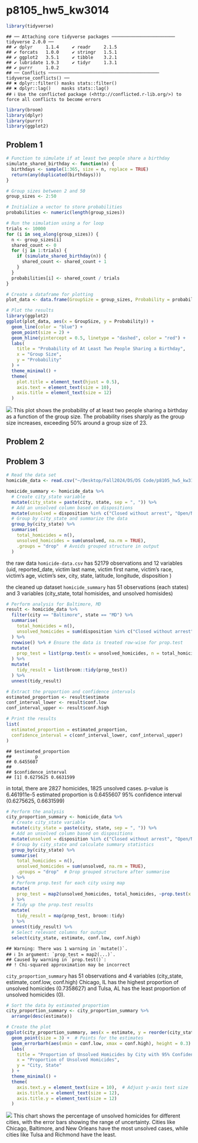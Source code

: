 p8105_hw5_kw3014
================

``` r
library(tidyverse)
```

    ## ── Attaching core tidyverse packages ──────────────────────── tidyverse 2.0.0 ──
    ## ✔ dplyr     1.1.4     ✔ readr     2.1.5
    ## ✔ forcats   1.0.0     ✔ stringr   1.5.1
    ## ✔ ggplot2   3.5.1     ✔ tibble    3.2.1
    ## ✔ lubridate 1.9.3     ✔ tidyr     1.3.1
    ## ✔ purrr     1.0.2     
    ## ── Conflicts ────────────────────────────────────────── tidyverse_conflicts() ──
    ## ✖ dplyr::filter() masks stats::filter()
    ## ✖ dplyr::lag()    masks stats::lag()
    ## ℹ Use the conflicted package (<http://conflicted.r-lib.org/>) to force all conflicts to become errors

``` r
library(broom)
library(dplyr)
library(purrr)
library(ggplot2)
```

## Problem 1

``` r
# Function to simulate if at least two people share a birthday
simulate_shared_birthday <- function(n) {
  birthdays <- sample(1:365, size = n, replace = TRUE)
  return(any(duplicated(birthdays)))
}

# Group sizes between 2 and 50
group_sizes <- 2:50

# Initialize a vector to store probabilities
probabilities <- numeric(length(group_sizes))

# Run the simulation using a for loop
trials <- 10000
for (i in seq_along(group_sizes)) {
  n <- group_sizes[i]
  shared_count <- 0
  for (j in 1:trials) {
    if (simulate_shared_birthday(n)) {
      shared_count <- shared_count + 1
    }
  }
  probabilities[i] <- shared_count / trials
}

# Create a dataframe for plotting
plot_data <- data.frame(GroupSize = group_sizes, Probability = probabilities)

# Plot the results
library(ggplot2)
ggplot(plot_data, aes(x = GroupSize, y = Probability)) +
  geom_line(color = "blue") +
  geom_point(size = 2) +
  geom_hline(yintercept = 0.5, linetype = "dashed", color = "red") +
  labs(
    title = "Probability of At Least Two People Sharing a Birthday",
    x = "Group Size",
    y = "Probability"
  ) +
  theme_minimal() +
  theme(
    plot.title = element_text(hjust = 0.5),
    axis.text = element_text(size = 10),
    axis.title = element_text(size = 12)
  )
```

![](p8105_hw5_kw3104_files/figure-gfm/unnamed-chunk-2-1.png)<!-- -->
This plot shows the probability of at least two people sharing a
birthday as a function of the group size. The probability rises sharply
as the group size increases, exceeding 50% around a group size of 23.

## Problem 2

## Problem 3

``` r
# Read the data set
homicide_data <- read.csv("~/Desktop/Fall2024/DS/DS Code/p8105_hw5_kw3104/homicide-data.csv")

homicide_summary <- homicide_data %>%
  # Create city_state variable
  mutate(city_state = paste(city, state, sep = ", ")) %>%
  # Add an unsolved column based on dispositions
  mutate(unsolved = disposition %in% c("Closed without arrest", "Open/No arrest")) %>%
  # Group by city_state and summarize the data
  group_by(city_state) %>%
  summarise(
    total_homicides = n(),
    unsolved_homicides = sum(unsolved, na.rm = TRUE),
    .groups = "drop"  # Avoids grouped structure in output
  )
```

the raw data `homicide-data.csv` has 52179 observations and 12 variables
(uid, reported_date, victim last name, victim first name, victim’s race,
victim’s age, victim’s sex, city, state, latitude, longitude,
disposition )

the cleaned up dataset `homicide_summary` has 51 observations (each
states) and 3 variables (city_state, total homisides, and unsolved
homisides)

``` r
# Perform analysis for Baltimore, MD
result <- homicide_data %>%
  filter(city == "Baltimore", state == "MD") %>%
  summarise(
    total_homicides = n(),
    unsolved_homicides = sum(disposition %in% c("Closed without arrest", "Open/No arrest"))
  ) %>%
  rowwise() %>% # Ensure the data is treated row-wise for prop.test
  mutate(
    prop_test = list(prop.test(x = unsolved_homicides, n = total_homicides, conf.level = 0.95))
  ) %>%
  mutate(
    tidy_result = list(broom::tidy(prop_test))
  ) %>%
  unnest(tidy_result)

# Extract the proportion and confidence intervals
estimated_proportion <- result$estimate
conf_interval_lower <- result$conf.low
conf_interval_upper <- result$conf.high

# Print the results
list(
  estimated_proportion = estimated_proportion,
  confidence_interval = c(conf_interval_lower, conf_interval_upper)
)
```

    ## $estimated_proportion
    ##         p 
    ## 0.6455607 
    ## 
    ## $confidence_interval
    ## [1] 0.6275625 0.6631599

in total, there are 2827 homicides, 1825 unsolved cases. p-value is
6.461911e-5 estimated proportion is 0.6455607 95% confidence interval
(0.6275625, 0.6631599)

``` r
# Perform the analysis
city_proportion_summary <- homicide_data %>%
  # Create city_state variable
  mutate(city_state = paste(city, state, sep = ", ")) %>%
  # Add an unsolved column based on dispositions
  mutate(unsolved = disposition %in% c("Closed without arrest", "Open/No arrest")) %>%
  # Group by city_state and calculate summary statistics
  group_by(city_state) %>%
  summarise(
    total_homicides = n(),
    unsolved_homicides = sum(unsolved, na.rm = TRUE),
    .groups = "drop"  # Drop grouped structure after summarise
  ) %>%
  # Perform prop.test for each city using map
  mutate(
    prop_test = map2(unsolved_homicides, total_homicides, ~prop.test(x = .x, n = .y, conf.level = 0.95))
  ) %>%
  # Tidy up the prop.test results
  mutate(
    tidy_result = map(prop_test, broom::tidy)
  ) %>%
  unnest(tidy_result) %>%
  # Select relevant columns for output
  select(city_state, estimate, conf.low, conf.high)
```

    ## Warning: There was 1 warning in `mutate()`.
    ## ℹ In argument: `prop_test = map2(...)`.
    ## Caused by warning in `prop.test()`:
    ## ! Chi-squared approximation may be incorrect

`city_proportion_summary` has 51 observations and 4 variables
(city_state, estimate, conf.low, conf.high) Chicago, IL has the highest
proportion of unsolved homicides (0.7358627) and Tulsa, AL has the least
proportion of unsolved homicides (0).

``` r
# Sort the data by estimated proportion
city_proportion_summary <- city_proportion_summary %>%
  arrange(desc(estimate))

# Create the plot
ggplot(city_proportion_summary, aes(x = estimate, y = reorder(city_state, estimate))) +
  geom_point(size = 3) +  # Points for the estimates
  geom_errorbarh(aes(xmin = conf.low, xmax = conf.high), height = 0.3) +  # Error bars
  labs(
    title = "Proportion of Unsolved Homicides by City with 95% Confidence Intervals",
    x = "Proportion of Unsolved Homicides",
    y = "City, State"
  ) +
  theme_minimal() +
  theme(
    axis.text.y = element_text(size = 10),  # Adjust y-axis text size
    axis.title.x = element_text(size = 12),
    axis.title.y = element_text(size = 12)
  )
```

![](p8105_hw5_kw3104_files/figure-gfm/unnamed-chunk-7-1.png)<!-- -->
This chart shows the percentage of unsolved homicides for different
cities, with the error bars showing the range of uncertainty. Cities
like Chicago, Baltimore, and New Orleans have the most unsolved cases,
while cities like Tulsa and Richmond have the least.
